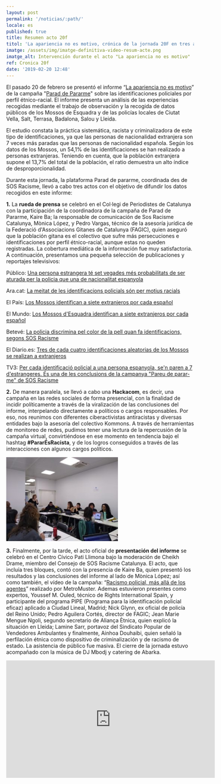 ```yaml
---
layout: post
permalink: '/noticias/:path/'
locale: es
published: true
title: Resumen acto 20f
titol: 'La apariencia no es motivo, crónica de la jornada 20F en tres actos'
imatge: /assets/img/imatge-definitiva-video-resum-acte.png
imatge_alt: Intervención durante el acto "La apariencia no es motivo"
ref: Cronica 20f
date: '2019-02-20 12:48'
---
```

El pasado 20 de febrero se presentó el informe “[La apariencia no es motivo](https://www.pareudepararme.org/assets/img/informe2018-ca.pdf)” de la campaña "[Parad de Pararme](https://www.paraddepararme.org/inicio/)" sobre las identificaciones policiales por perfil étnico-racial. El informe presenta un análisis de las experiencias recogidas mediante el trabajo de observación y la recogida de datos públicos de los Mossos de Esquadra y de las policías locales de Ciutat Vella, Salt, Terrasa, Badalona, Salou y Lleida.

El estudio constata la práctica sistemática, racista y criminalizadora de este tipo de identificaciones, ya que las personas de nacionalidad extranjera son 7 veces más paradas que las personas de nacionalidad española. Según los datos de los Mossos, un 54,1% de las identificaciones se han realizado a personas extranjeras. Teniendo en cuenta, que la población extranjera supone el 13,7% del total de la población, el ratio demuestra un alto índice de desproporcionalidad.

Durante esta jornada, la plataforma Parad de pararme, coordinada des de SOS Racisme, llevó a cabo tres actos con el objetivo de difundir los datos recogidos en este informe:

**1.** La **rueda de prensa** se celebró en el Col·legi de Periodistes de Catalunya con la participación de la coordinadora de la campaña de Parad de Pararme, Kaire Ba; la responsable de comunicación de Sos Racisme Catalunya, Mònica López, y Pedro Vargas, técnico de la asesoría jurídica de la Federació d'Associacions Gitanes de Catalunya (FAGIC), quien aseguró que la población gitana es el colectivo que sufre más persecuciones e identificaciones por perfil étnico-racial, aunque estas no queden registradas. La cobertura mediática de la información fue muy satisfactoria. A continuación, presentamos una pequeña selección de publicaciones y reportajes televisivos:

Público: [Una persona estrangera té set vegades més probabilitats de ser aturada per la policia que una de nacionalitat espanyola](https://www.publico.es/public/racisme-institucional-persona-estrangera-set-vegades-mes-probabilitats-aturada-per-policia-nacionalitat-espanyola.html)

Ara.cat: [La meitat de les identificacions policials són per motius racials
](https://www.ara.cat/societat/meitat-identificacions-policials-motius-racials_0_2183781819.html)

El País: [Los Mossos identifican a siete extranjeros por cada español
](https://elpais.com/ccaa/2019/02/20/catalunya/1550663670_155055.html)

El Mundo: [Los Mossos d'Esquadra identifican a siete extranjeros por cada español
](https://www.elmundo.es/cataluna/2019/02/20/5c6d45a721efa0da7a8b4609.html)

Betevé: [La policia discrimina pel color de la pell quan fa identificacions, segons SOS Racisme
](https://beteve.cat/societat/sos-racisme-identificacions-policia/)

El Diario.es: [Tres de cada cuatro identificaciones aleatorias de los Mossos se realizan a extranjeros](https://www.eldiario.es/catalunya/identificaciones-Mossos-dEsquadra-poblacion-extranjera_0_870013107.html)



TV3: [Per cada identificació policial a una persona espanyola, se'n paren a 7 d'estrangeres. És una de les conclusions de la campanya "Pareu de parar-me" de SOS Racisme](<Per cada identificació policial a una persona espanyola, se'n paren a 7 d'estrangeres. És una de les conclusions de la campanya "Pareu de parar-me" de SOS Racisme>)

**2.** De manera paralela, se llevó a cabo una **Hackacom**, es decir, una campaña en las redes sociales de forma presencial, con la finalidad de incidir políticamente a través de la viralización de las conclusiones del informe, interpelando directamente a políticos o cargos responsables. Por eso, nos reunimos con diferentes ciberactivistas antiracistas y diversas entidades bajo la asesoría del colectivo Kommons. A través de herramientas de monitoreo de redes, pudimos tener una lectura de la repercusión de la campaña virtual, convirtiéndose en ese momento en tendencia bajo el hashtag **\#PararÉsRacista**, y de los logros conseguidos a través de las interacciones con algunos cargos políticos.

![](/assets/img/hackacom.jpg)

**3.** Finalmente, por la tarde, el acto oficial de **presentación del informe** se celebró en el Centro Cívico Pati Llimona bajo la moderación de Cheikh Drame, miembro del Consejo de SOS Racisme Catalunya. El acto, que incluía tres bloques, contó con la presencia de Kaire Ba, quien presentó los resultados y las conclusiones del informe al lado de Mònica López; así como también, el vídeo de la campaña: “[Racismo policial, más allá de los agentes](https://www.youtube.com/watch?v=faq4zbQdO2E&list=PL6sTQdZ8s9kephXO1i4esLBKL0N5kQefR&index=17&t=8s)” realizado por MetroMuster. Ademas estuvieron presentes como expertos, Youssef M. Ouled, técnico de Rights International Spain, y participante del programa PIPE (Programa para  la identificación policial eficaz) aplicado a Ciudad Lineal, Madrid; Nick Glynn, ex oficial de policía del Reino Unido; Pedro Aguilera Cortés, director de FAGIC; Jean Marie Mengue Ngoli, segundo secretario de Aliança Ètnica, quien explicó la situación en Lleida; Lamine Sarr, portavoz del Sindicato Popular de Vendedores Ambulantes y finalmente, Ainhoa Douhaibi, quien señaló la perfilación étnica como dispositivo de criminalización y de racismo de estado. La asistencia de público fue masiva. El cierre de la jornada estuvo acompañado con la música de DJ Mbodj y catering de Abarka.

<iframe src="https://www.youtube.com/embed/mq3muFG5Qck" width="560" height="315" frameborder="0" allowfullscreen="allowfullscreen"></iframe>
